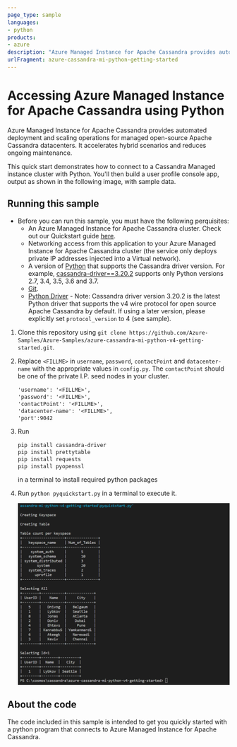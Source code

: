 ```yaml
---
page_type: sample
languages:
- python
products:
- azure
description: "Azure Managed Instance for Apache Cassandra provides automated deployment and scaling operations for managed open-source Apache Cassandra datacenters."
urlFragment: azure-cassandra-mi-python-getting-started
---
```


# Accessing Azure Managed Instance for Apache Cassandra using Python
Azure Managed Instance for Apache Cassandra provides automated deployment and scaling operations for managed open-source Apache Cassandra datacenters. It accelerates hybrid scenarios and reduces ongoing maintenance.

This quick start demonstrates how to connect to a Cassandra Managed instance cluster with Python. You'll then build a user profile console app, output as shown in the following image, with sample data.

## Running this sample
* Before you can run this sample, you must have the following perquisites:
	* An Azure Managed Instance for Apache Cassandra cluster. Check out our Quickstart guide [here](https://docs.microsoft.com/azure/managed-instance-apache-cassandra/create-cluster-portal).
    * Networking access from this application to your Azure Managed Instance for Apache Cassandra cluster (the service only deploys private IP addresses injected into a Virtual network).
	* A version of [Python](https://www.python.org/downloads/) that supports the Cassandra driver version. For example, [cassandra-driver==3.20.2](https://pypi.org/project/cassandra-driver/3.20.2/) supports only Python versions 2.7, 3.4, 3.5, 3.6 and 3.7. 
	* [Git](http://git-scm.com/).
    * [Python Driver](https://github.com/datastax/python-driver) - Note: Cassandra driver version 3.20.2 is the latest Python driver that supports the v4 wire protocol for open source Apache Cassandra by default. If using a later version, please explicitly set `protocol_version` to 4 (see sample).

1. Clone this repository using `git clone https://github.com/Azure-Samples/Azure-Samples/azure-cassandra-mi-python-v4-getting-started.git`.

2. Replace `<FILLME>` in `username`, `password`, `contactPoint` and `datacenter-name` with the appropriate values in `config.py`. The `contactPoint` should be one of the private I.P. seed nodes in your cluster.

	```
    'username': '<FILLME>',
    'password': '<FILLME>',
    'contactPoint': '<FILLME>',
    'datacenter-name': '<FILLME>',
    'port':9042
	```

3. Run 
   ```
   pip install cassandra-driver
   pip install prettytable
   pip install requests
   pip install pyopenssl
   ```
   in a terminal to install required python packages
   
4. Run `python pyquickstart.py` in a terminal to execute it.

    ![Console output](./media/output.png)

## About the code
The code included in this sample is intended to get you quickly started with a python program that connects to Azure Managed Instance for Apache Cassandra.

